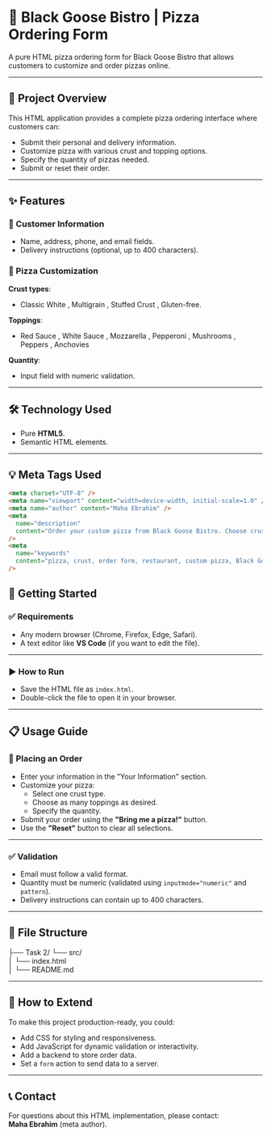 # 🍕 Black Goose Bistro | Pizza Ordering Form

A pure HTML pizza ordering form for Black Goose Bistro that allows customers to customize and order pizzas online.

---

## 🍕 Project Overview

This HTML application provides a complete pizza ordering interface where customers can:

- Submit their personal and delivery information.
- Customize pizza with various crust and topping options.
- Specify the quantity of pizzas needed.
- Submit or reset their order.

---

## ✨ Features

### 🧾 Customer Information

- Name, address, phone, and email fields.
- Delivery instructions (optional, up to 400 characters).

### 🍕 Pizza Customization

**Crust types**:

- Classic White , Multigrain , Stuffed Crust , Gluten-free.

**Toppings**:

- Red Sauce , White Sauce , Mozzarella , Pepperoni , Mushrooms , Peppers , Anchovies

**Quantity**:

- Input field with numeric validation.

---

## 🛠️ Technology Used

- Pure **HTML5**.
- Semantic HTML elements.

---

## 💡 Meta Tags Used

```html
<meta charset="UTF-8" />
<meta name="viewport" content="width=device-width, initial-scale=1.0" />
<meta name="author" content="Maha Ebrahim" />
<meta
  name="description"
  content="Order your custom pizza from Black Goose Bistro. Choose crust and toppings with your own delivery instructions."
/>
<meta
  name="keywords"
  content="pizza, crust, order form, restaurant, custom pizza, Black Goose Bistro"
/>
```

## 🚀 Getting Started

### ✅ Requirements

- Any modern browser (Chrome, Firefox, Edge, Safari).
- A text editor like **VS Code** (if you want to edit the file).

---

### ▶️ How to Run

- Save the HTML file as `index.html`.
- Double-click the file to open it in your browser.

---

## 📋 Usage Guide

### 📝 Placing an Order

- Enter your information in the "Your Information" section.
- Customize your pizza:
  - Select one crust type.
  - Choose as many toppings as desired.
  - Specify the quantity.
- Submit your order using the **"Bring me a pizza!"** button.
- Use the **"Reset"** button to clear all selections.

---

### ✅ Validation

- Email must follow a valid format.
- Quantity must be numeric (validated using `inputmode="numeric"` and `pattern`).
- Delivery instructions can contain up to 400 characters.

---

## 🔧 File Structure

├── Task 2/
└── src/  
 │ └── index.html  
 │
└── README.md

---

## 🤝 How to Extend

To make this project production-ready, you could:

- Add CSS for styling and responsiveness.
- Add JavaScript for dynamic validation or interactivity.
- Add a backend to store order data.
- Set a `form` action to send data to a server.

---

## 📞 Contact

For questions about this HTML implementation, please contact:  
**Maha Ebrahim** (meta author).

